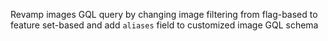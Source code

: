 Revamp images GQL query by changing image filtering from flag-based to feature set-based and add `aliases` field to customized image GQL schema
